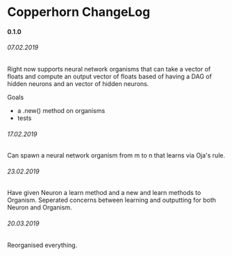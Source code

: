 # Copperhorn ChangeLog

#### 0.1.0
###### 07.02.2019

Right now supports neural network organisms that can take a vector of floats and compute an output vector of floats based of having a DAG of hidden neurons and an vector of hidden neurons.

Goals
+ a .new() method on organisms
+ tests

###### 17.02.2019

Can spawn a neural network organism from m to n that learns via Oja's rule.

###### 23.02.2019

Have given Neuron a learn method and a new and learn methods to Organism. Seperated concerns between learning and outputting for both Neuron and Organism.  

###### 20.03.2019

Reorganised everything.
